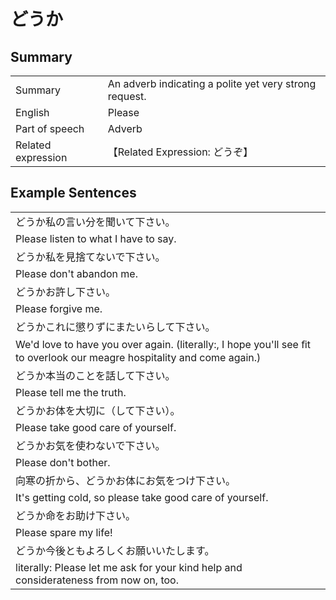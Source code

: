 # どうか

## Summary

<table><tr>   <td>Summary</td>   <td>An adverb indicating a polite yet very strong request.</td></tr><tr>   <td>English</td>   <td>Please</td></tr><tr>   <td>Part of speech</td>   <td>Adverb</td></tr><tr>   <td>Related expression</td>   <td>【Related Expression: どうぞ】</td></tr></table>

## Example Sentences

<table><tr><td>どうか私の言い分を聞いて下さい。</td></tr><tr><td>Please listen to what I have to say.</td></tr><tr><td>どうか私を見捨てないで下さい。</td></tr><tr><td>Please don't abandon me.</td></tr><tr><td>どうかお許し下さい。</td></tr><tr><td>Please forgive me.</td></tr><tr><td>どうかこれに懲りずにまたいらして下さい。</td></tr><tr><td>We'd love to have you over again. (literally:, I hope you'll see ﬁt to overlook our meagre hospitality and come again.)</td></tr><tr><td>どうか本当のことを話して下さい。</td></tr><tr><td>Please tell me the truth.</td></tr><tr><td>どうかお体を大切に（して下さい）。</td></tr><tr><td>Please take good care of yourself.</td></tr><tr><td>どうかお気を使わないで下さい。</td></tr><tr><td>Please don't bother.</td></tr><tr><td>向寒の折から、どうかお体にお気をつけ下さい。</td></tr><tr><td>It's getting cold, so please take good care of yourself.</td></tr><tr><td>どうか命をお助け下さい。</td></tr><tr><td>Please spare my life!</td></tr><tr><td>どうか今後ともよろしくお願いいたします。</td></tr><tr><td>literally: Please let me ask for your kind help and considerateness from now on, too.</td></tr></table>

